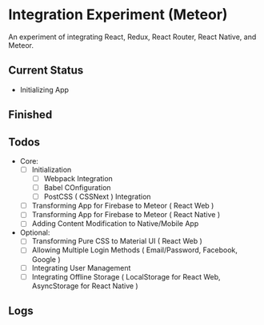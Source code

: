 # Integration Experiment (Meteor)
An experiment of integrating React, Redux, React Router, React Native, and Meteor.

## Current Status
* Initializing App

## Finished

## Todos
* Core:
    - [ ] Initialization
        - [ ] Webpack Integration
        - [ ] Babel COnfiguration
        - [ ] PostCSS ( CSSNext ) Integration
    - [ ] Transforming App for Firebase to Meteor ( React Web )
    - [ ] Transforming App for Firebase to Meteor ( React Native )
    - [ ] Adding Content Modification to Native/Mobile App
    
* Optional: 
    - [ ] Transforming Pure CSS to Material UI ( React Web )
    - [ ] Allowing Multiple Login Methods ( Email/Password, Facebook, Google )
    - [ ] Integrating User Management
    - [ ] Integrating Offline Storage ( LocalStorage for React Web, AsyncStorage for React Native )
    
## Logs
